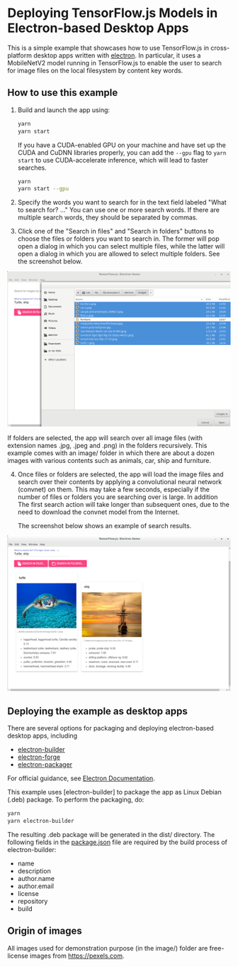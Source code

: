 # Deploying TensorFlow.js Models in Electron-based Desktop Apps

This is a simple example that showcases how to use TensorFlow.js
in cross-platform desktop apps written with
[electron](https://electronjs.org/). In particular, it uses
a MobileNetV2 model running in TensorFlow.js to enable the user
to search for image files on the local filesystem by content
key words.

## How to use this example

1. Build and launch the app using:

   ```sh
   yarn
   yarn start
   ```

   If you have a CUDA-enabled GPU on your machine and have set up
   the CUDA and CuDNN libraries properly, you can add the `--gpu`
   flag to `yarn start` to use CUDA-accelerate inference, which
   will lead to faster searches.

   ```sh
   yarn
   yarn start --gpu
   ```

2. Specify the words you want to search for in the text field labeled
   "What to search for? ..." You can use one or more search words.
   If there are multiple search words, they should be separated by
   commas.

3. Click one of the "Search in files" and "Search in folders" buttons
   to choose the files or folders you want to search in. The former
   will pop open a dialog in which you can select multiple files, while
   the latter will open a dialog in which you are allowed to select
   multiple folders. See the screenshot below.

  ![screenshot-1](./screenshot-1.png)

  If folders are selected, the app will search over
  all image files (with extension names .jpg, .jpeg and .png) in the
  folders recursively.
  This example comes with an image/ folder in which there are about
  a dozen images with various contents such as animals, car, ship
  and furniture.

4. Once files or folders are selected, the app will load the image
   files and search over their contents by applying a convolutional
   neural network (convnet) on them. This may take a few seconds,
   especially if the number of files or folders you are searching over
   is large. In addition The first search action will take longer than
   subsequent ones, due to the need to download the convnet model
   from the Internet.

   The screenshot below shows an example of search results.

  ![screenshot-2](./screenshot-2.png)

## Deploying the example as desktop apps

There are several options for packaging and deploying electron-based desktop
apps, including
- [electron-builder](http://https://www.electron.build/)
- [electron-forge](https://github.com/electron-userland/electron-forge)
- [electron-packager](https://github.com/electron-userland/electron-packager)

For official guidance, see
[Electron Documentation](https://electronjs.org/docs/tutorial/application-distribution).

This example uses [electron-builder] to package the app as Linux Debian (.deb)
package. To perform the packaging, do:

```sh
yarn
yarn electron-builder
```

The resulting .deb package will be generated in the dist/ directory.
The following fields in the [package.json](./package.json) file are required
by the build process of electron-builder:
- name
- description
- author.name
- author.email
- license
- repository
- build

## Origin of images

All images used for demonstration purpose (in the image/) folder
are free-license images from https://pexels.com.